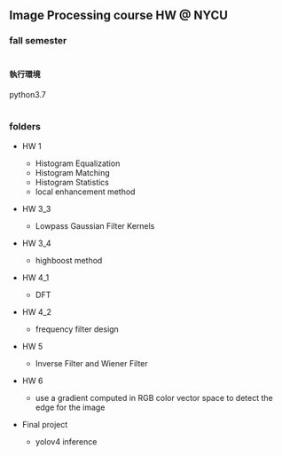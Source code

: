 ## Image Processing course HW @ NYCU 
### fall semester <br><br>


#### 執行環境 <br>
python3.7 <br><br>


### folders 
+ HW 1
  + Histogram Equalization
  + Histogram Matching
  + Histogram Statistics
  + local enhancement method

+ HW 3_3
  + Lowpass Gaussian Filter Kernels

+ HW 3_4
  + highboost method

+ HW 4_1
  + DFT

+ HW 4_2
  + frequency filter design

+ HW 5
  + Inverse Filter and Wiener Filter

+ HW 6
  + use a gradient computed in RGB color vector space to 
  detect the edge for the image

+ Final project
  + yolov4 inference
